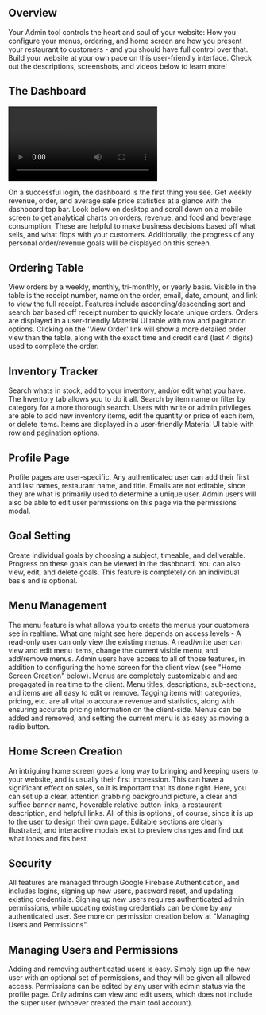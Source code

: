 
## Overview

Your Admin tool controls the heart and soul of your website: How you configure your menus, ordering, and home screen are how you present your restaurant to customers - and you should have full control over that. Build your website at your own pace on
this user-friendly interface. Check out the descriptions, screenshots, and videos below to learn more!

## The Dashboard

![Login to Dashboard](img/login_to_dash_vid.mp4)

On a successful login, the dashboard is the first thing you see. Get weekly revenue, order, and average sale price statistics at a glance with the dashboard top bar. Look below on desktop and scroll down on a mobile screen to get analytical charts on orders, revenue, and food and beverage consumption. These are helpful to make business decisions based off what sells, and what flops with your customers. Additionally, the progress of any personal order/revenue goals will be displayed on this screen.

## Ordering Table

View orders by a weekly, monthly, tri-monthly, or yearly basis. Visible in the table is the receipt number, name on the order, email, date, amount, and link to view the full receipt. Features include ascending/descending sort and search bar based off receipt number to quickly locate unique orders. Orders are displayed in a user-friendly Material UI table with row and pagination options. Clicking on the 'View Order' link will show a more detailed order view than the table, along with the exact time and credit card (last 4 digits) used to complete the order. 

## Inventory Tracker

Search whats in stock, add to your inventory, and/or edit what you have. The Inventory tab allows you to do it all. Search by item name or filter by category for a more thorough search. Users with write or admin privileges are able to add new inventory items, edit the quantity or price of each item, or delete items. Items are displayed in a user-friendly Material UI table with row and pagination options.

## Profile Page

Profile pages are user-specific. Any authenticated user can add their first and last names, restaurant name, and title. Emails are not editable, since they are what is primarily used to determine a unique user. Admin users will also be able to edit user permissions on this page via the permissions modal.

## Goal Setting

Create individual goals by choosing a subject, timeable, and deliverable. Progress on these goals can be viewed in the dashboard. You can also view, edit, and delete goals. This feature is completely on an individual basis and is optional.

## Menu Management

The menu feature is what allows you to create the menus your customers see in realtime. What one might see here depends on access levels - A read-only user can only view the existing menus. A read/write user can view and edit menu items, change the current visible menu, and add/remove menus. Admin users have access to all of those features, in addition to configuring the home screen for the client view (see "Home Screen Creation" below). Menus are completely customizable and are progagated in realtime to the client. Menu titles, descriptions, sub-sections, and items are all easy to edit or remove. Tagging items with categories, pricing, etc. are all vital to accurate revenue and statistics, along with ensuring accurate pricing information on the client-side. Menus can be added and removed, and setting the current menu is as easy as moving a radio button. 

## Home Screen Creation

An intriguing home screen goes a long way to bringing and keeping users to your website, and is usually their first impression. This can have a significant effect on sales, so it is important that its done right. Here, you can set up a clear, attention grabbing background picture, a clear and suffice banner name, hoverable relative button links, a restaurant description, and helpful links. All of this is optional, of course, since it is up to the user to design their own page. Editable sections are clearly illustrated, and interactive modals exist to preview changes and find out what looks and fits best.

## Security

All features are managed through Google Firebase Authentication, and includes logins, signing up new users, password reset, and updating existing credentials. Signing up new users requires authenticated admin permissions, while updating existing credentials can be done by any authenticated user. See more on permission creation below at "Managing Users and Permissions".

## Managing Users and Permissions

Adding and removing authenticated users is easy. Simply sign up the new user with an 
optional set of permissions, and they will be given all allowed access. Permissions can be edited by any user with admin status via the profile page. Only admins can view and edit users, which does not include the super user (whoever created the main tool account).
